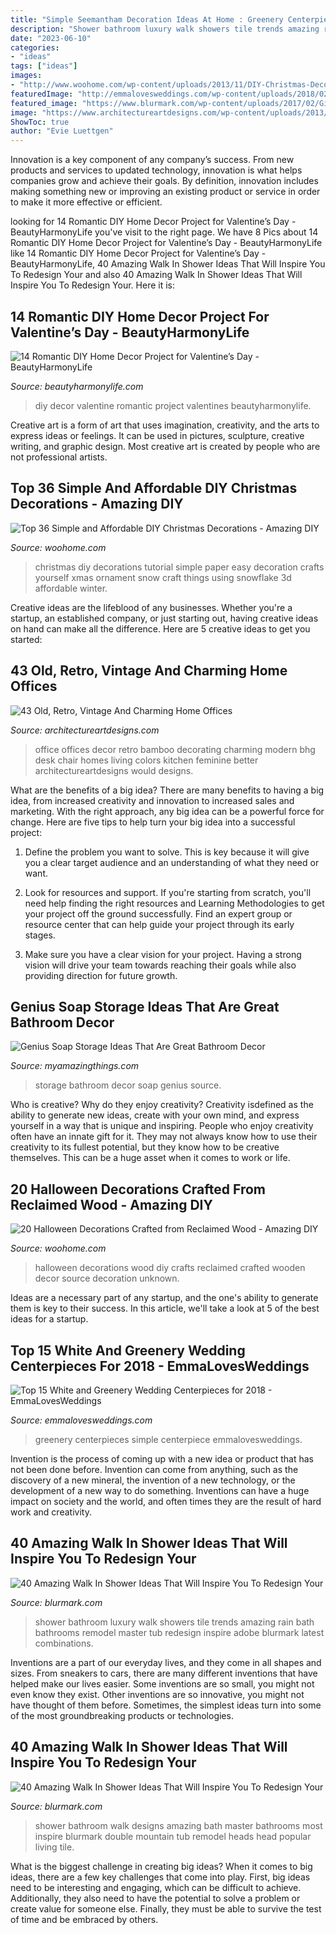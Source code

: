 ```yaml
---
title: "Simple Seemantham Decoration Ideas At Home : Greenery Centerpieces Simple Centerpiece Emmalovesweddings"
description: "Shower bathroom luxury walk showers tile trends amazing rain bath bathrooms remodel master tub redesign inspire adobe blurmark latest combinations"
date: "2023-06-10"
categories:
- "ideas"
tags: ["ideas"]
images:
- "http://www.woohome.com/wp-content/uploads/2013/11/DIY-Christmas-Decorations-38.jpg"
featuredImage: "http://emmalovesweddings.com/wp-content/uploads/2018/02/simple-chic-greenery-wedding-centerpiece-ideas-with-wooden-box.jpg"
featured_image: "https://www.blurmark.com/wp-content/uploads/2017/02/Ginormous-shower.jpg"
image: "https://www.architectureartdesigns.com/wp-content/uploads/2013/04/ArchitectureArtDesigns-11103.jpg"
ShowToc: true
author: "Evie Luettgen"
---
```



Innovation is a key component of any company’s success. From new products and services to updated technology, innovation is what helps companies grow and achieve their goals. By definition, innovation includes making something new or improving an existing product or service in order to make it more effective or efficient.

	

		
looking for 14 Romantic DIY Home Decor Project for Valentine’s Day - BeautyHarmonyLife you've visit to the right page. We have 8 Pics about 14 Romantic DIY Home Decor Project for Valentine’s Day - BeautyHarmonyLife like 14 Romantic DIY Home Decor Project for Valentine’s Day - BeautyHarmonyLife, 40 Amazing Walk In Shower Ideas That Will Inspire You To Redesign Your and also 40 Amazing Walk In Shower Ideas That Will Inspire You To Redesign Your. Here it is:
		
    
## 14 Romantic DIY Home Decor Project For Valentine’s Day - BeautyHarmonyLife

<img loading=lazy src="https://beautyharmonylife.com/wp-content/uploads/2014/01/IMG_2010-b-800x1200.jpg" onerror="this.onerror=null;this.src='https://tse3.mm.bing.net/th?id=OIP.HB45oKSxRflUs_nmZKVJuQHaLH&amp;pid=15.1';" alt="14 Romantic DIY Home Decor Project for Valentine’s Day - BeautyHarmonyLife">

_Source: beautyharmonylife.com_

>diy decor valentine romantic project valentines beautyharmonylife. 

	

Creative art is a form of art that uses imagination, creativity, and the arts to express ideas or feelings. It can be used in pictures, sculpture, creative writing, and graphic design. Most creative art is created by people who are not professional artists.

    
## Top 36 Simple And Affordable DIY Christmas Decorations - Amazing DIY

<img loading=lazy src="http://www.woohome.com/wp-content/uploads/2013/11/DIY-Christmas-Decorations-38.jpg" onerror="this.onerror=null;this.src='https://tse4.mm.bing.net/th?id=OIP.ZgOFho3bb8OBiArwVZE0WwHaKb&amp;pid=15.1';" alt="Top 36 Simple and Affordable DIY Christmas Decorations - Amazing DIY">

_Source: woohome.com_

>christmas diy decorations tutorial simple paper easy decoration crafts yourself xmas ornament snow craft things using snowflake 3d affordable winter. 

	

Creative ideas are the lifeblood of any businesses. Whether you're a startup, an established company, or just starting out, having creative ideas on hand can make all the difference. Here are 5 creative ideas to get you started: 

    
## 43 Old, Retro, Vintage And Charming Home Offices

<img loading=lazy src="https://www.architectureartdesigns.com/wp-content/uploads/2013/04/ArchitectureArtDesigns-11103.jpg" onerror="this.onerror=null;this.src='https://tse1.mm.bing.net/th?id=OIP.gAI8ldAWTrQD5h1trN4QuwHaJ3&amp;pid=15.1';" alt="43 Old, Retro, Vintage And Charming Home Offices">

_Source: architectureartdesigns.com_

>office offices decor retro bamboo decorating charming modern bhg desk chair homes living colors kitchen feminine better architectureartdesigns would designs. 

	

What are the benefits of a big idea?
There are many benefits to having a big idea, from increased creativity and innovation to increased sales and marketing. With the right approach, any big idea can be a powerful force for change. Here are five tips to help turn your big idea into a successful project:
1. Define the problem you want to solve. This is key because it will give you a clear target audience and an understanding of what they need or want.

2. Look for resources and support. If you're starting from scratch, you'll need help finding the right resources and Learning Methodologies to get your project off the ground successfully. Find an expert group or resource center that can help guide your project through its early stages.

3. Make sure you have a clear vision for your project. Having a strong vision will drive your team towards reaching their goals while also providing direction for future growth.

    
## Genius Soap Storage Ideas That Are Great Bathroom Decor

<img loading=lazy src="http://myamazingthings.com/wp-content/uploads/2017/08/soap-storage-ideas-2.jpg" onerror="this.onerror=null;this.src='https://tse1.mm.bing.net/th?id=OIP.RDDyhPPz6T8RcvH3QWLNuAHaLG&amp;pid=15.1';" alt="Genius Soap Storage Ideas That Are Great Bathroom Decor">

_Source: myamazingthings.com_

>storage bathroom decor soap genius source. 

	

Who is creative? Why do they enjoy creativity?
Creativity isdefined as the ability to generate new ideas, create with your own mind, and express yourself in a way that is unique and inspiring. People who enjoy creativity often have an innate gift for it. They may not always know how to use their creativity to its fullest potential, but they know how to be creative themselves. This can be a huge asset when it comes to work or life.

    
## 20 Halloween Decorations Crafted From Reclaimed Wood - Amazing DIY

<img loading=lazy src="http://www.woohome.com/wp-content/uploads/2016/08/halloween-decorations-made-out-of-recycled-wood-8.jpg" onerror="this.onerror=null;this.src='https://tse4.mm.bing.net/th?id=OIP.mBqf2AK__ylviS7VQT-EYwHaNK&amp;pid=15.1';" alt="20 Halloween Decorations Crafted from Reclaimed Wood - Amazing DIY">

_Source: woohome.com_

>halloween decorations wood diy crafts reclaimed crafted wooden decor source decoration unknown. 

	

Ideas are a necessary part of any startup, and the one's ability to generate them is key to their success. In this article, we'll take a look at 5 of the best ideas for a startup.

    
## Top 15 White And Greenery Wedding Centerpieces For 2018 - EmmaLovesWeddings

<img loading=lazy src="http://emmalovesweddings.com/wp-content/uploads/2018/02/simple-chic-greenery-wedding-centerpiece-ideas-with-wooden-box.jpg" onerror="this.onerror=null;this.src='https://tse1.mm.bing.net/th?id=OIP.DMB9sibirMa9XCXLeq-KtAHaLH&amp;pid=15.1';" alt="Top 15 White and Greenery Wedding Centerpieces for 2018 - EmmaLovesWeddings">

_Source: emmalovesweddings.com_

>greenery centerpieces simple centerpiece emmalovesweddings. 

	

Invention is the process of coming up with a new idea or product that has not been done before. Invention can come from anything, such as the discovery of a new mineral, the invention of a new technology, or the development of a new way to do something. Inventions can have a huge impact on society and the world, and often times they are the result of hard work and creativity.

    
## 40 Amazing Walk In Shower Ideas That Will Inspire You To Redesign Your

<img loading=lazy src="https://www.blurmark.com/wp-content/uploads/2017/02/Walk-in-Shower-Design-3.jpg" onerror="this.onerror=null;this.src='https://tse2.mm.bing.net/th?id=OIP.T4YTqyjmtZLN_eAuv3RDyAHaJ4&amp;pid=15.1';" alt="40 Amazing Walk In Shower Ideas That Will Inspire You To Redesign Your">

_Source: blurmark.com_

>shower bathroom luxury walk showers tile trends amazing rain bath bathrooms remodel master tub redesign inspire adobe blurmark latest combinations. 

	

Inventions are a part of our everyday lives, and they come in all shapes and sizes. From sneakers to cars, there are many different inventions that have helped make our lives easier. Some inventions are so small, you might not even know they exist. Other inventions are so innovative, you might not have thought of them before. Sometimes, the simplest ideas turn into some of the most groundbreaking products or technologies.

    
## 40 Amazing Walk In Shower Ideas That Will Inspire You To Redesign Your

<img loading=lazy src="https://www.blurmark.com/wp-content/uploads/2017/02/Ginormous-shower.jpg" onerror="this.onerror=null;this.src='https://tse4.mm.bing.net/th?id=OIP.JzAeUEwbqxS_fqgBdVyyKgHaLH&amp;pid=15.1';" alt="40 Amazing Walk In Shower Ideas That Will Inspire You To Redesign Your">

_Source: blurmark.com_

>shower bathroom walk designs amazing bath master bathrooms most inspire blurmark double mountain tub remodel heads head popular living tile. 

	

What is the biggest challenge in creating big ideas?
When it comes to big ideas, there are a few key challenges that come into play. First, big ideas need to be interesting and engaging, which can be difficult to achieve. Additionally, they also need to have the potential to solve a problem or create value for someone else. Finally, they must be able to survive the test of time and be embraced by others.

